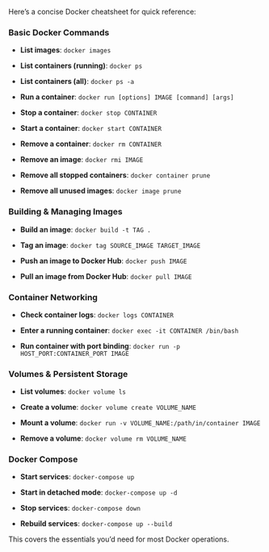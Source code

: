 Here’s a concise Docker cheatsheet for quick reference:

### **Basic Docker Commands**
- **List images**:
  `docker images`

- **List containers (running)**:
  `docker ps`

- **List containers (all)**:
  `docker ps -a`

- **Run a container**:
  `docker run [options] IMAGE [command] [args]`

- **Stop a container**:
  `docker stop CONTAINER`

- **Start a container**:
  `docker start CONTAINER`

- **Remove a container**:
  `docker rm CONTAINER`

- **Remove an image**:
  `docker rmi IMAGE`

- **Remove all stopped containers**:
  `docker container prune`

- **Remove all unused images**:
  `docker image prune`

### **Building & Managing Images**
- **Build an image**:
  `docker build -t TAG .`

- **Tag an image**:
  `docker tag SOURCE_IMAGE TARGET_IMAGE`

- **Push an image to Docker Hub**:
  `docker push IMAGE`

- **Pull an image from Docker Hub**:
  `docker pull IMAGE`

### **Container Networking**
- **Check container logs**:
  `docker logs CONTAINER`

- **Enter a running container**:
  `docker exec -it CONTAINER /bin/bash`

- **Run container with port binding**:
  `docker run -p HOST_PORT:CONTAINER_PORT IMAGE`

### **Volumes & Persistent Storage**
- **List volumes**:
  `docker volume ls`

- **Create a volume**:
  `docker volume create VOLUME_NAME`

- **Mount a volume**:
  `docker run -v VOLUME_NAME:/path/in/container IMAGE`

- **Remove a volume**:
  `docker volume rm VOLUME_NAME`

### **Docker Compose**
- **Start services**:
  `docker-compose up`

- **Start in detached mode**:
  `docker-compose up -d`

- **Stop services**:
  `docker-compose down`

- **Rebuild services**:
  `docker-compose up --build`

This covers the essentials you’d need for most Docker operations.